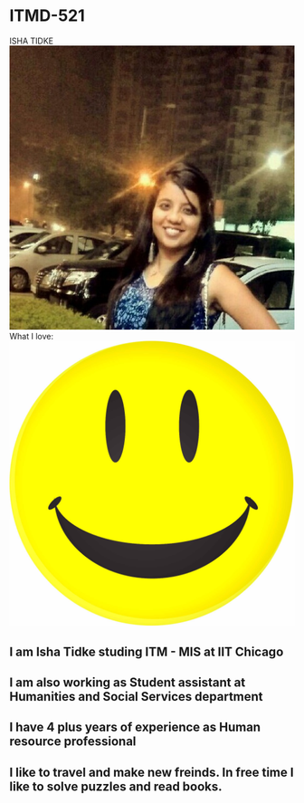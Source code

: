 # ITMD-521
ISHA TIDKE 
![alt text](https://github.com/ishatidke/ITMD-521/blob/master/Images/Isha_New.jpg "Hi,I am Isha")
What I love: 
![alt text](https://github.com/ishatidke/ITMD-521/blob/master/Images/Smile.jpg "Smile and keep smiling!!")
## I am Isha Tidke studing ITM - MIS at IIT Chicago 
## I am also working as Student assistant at Humanities and Social Services department
## I have 4 plus years of experience as Human resource professional
## I like to travel and make new freinds. In free time I like to solve puzzles and read books.
